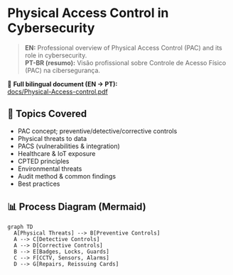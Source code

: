 # Physical Access Control in Cybersecurity

> **EN:** Professional overview of Physical Access Control (PAC) and its role in cybersecurity.  
> **PT-BR (resumo):** Visão profissional sobre Controle de Acesso Físico (PAC) na cibersegurança.

📄 **Full bilingual document (EN → PT):**  
[docs/Physical-Access-control.pdf](docs/Physical-Access-control.pdf)

## 📌 Topics Covered
- PAC concept; preventive/detective/corrective controls
- Physical threats to data
- PACS (vulnerabilities & integration)
- Healthcare & IoT exposure
- CPTED principles
- Environmental threats
- Audit method & common findings
- Best practices

## 📊 Process Diagram (Mermaid)
```mermaid
graph TD
  A[Physical Threats] --> B[Preventive Controls]
  A --> C[Detective Controls]
  A --> D[Corrective Controls]
  B --> E[Badges, Locks, Guards]
  C --> F[CCTV, Sensors, Alarms]
  D --> G[Repairs, Reissuing Cards]

